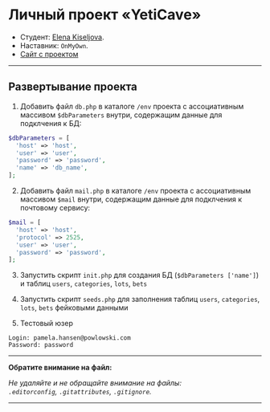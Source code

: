 # Личный проект «YetiCave»

- Студент: [Elena Kiseljova](https://github.com/ElenaKiseljova).
- Наставник: `OnMyOwn`.
- [Сайт с проектом](http://yeticave.tigle.zzz.com.ua)

---

## Развертывание проекта

1. Добавить файл `db.php` в каталоге `/env` проекта с ассоциативным массивом `$dbParameters` внутри, содержащим данные для подклчения к БД:

```php
$dbParameters = [
  'host' => 'host',
  'user' => 'user',
  'password' => 'password',
  'name' => 'db_name',
];
```

2. Добавить файл `mail.php` в каталоге `/env` проекта с ассоциативным массивом `$mail` внутри, содержащим данные для подклчения к почтовому сервису:

```php
$mail = [
  'host' => 'host',
  'protocol' => 2525,
  'user' => 'user',
  'password' => 'password',
];
```

3. Запустить скрипт `init.php` для создания БД (`$dbParameters ['name']`) и таблиц `users`, `categories`, `lots`, `bets`

4. Запустить скрипт `seeds.php` для заполнения таблиц `users`, `categories`, `lots`, `bets` фейковыми данными

5. Тестовый юзер

```
Login: pamela.hansen@powlowski.com
Password: password
```

---

**Обратите внимание на файл:**

_Не удаляйте и не обращайте внимание на файлы:_<br>
_`.editorconfig`, `.gitattributes`, `.gitignore`._

---
